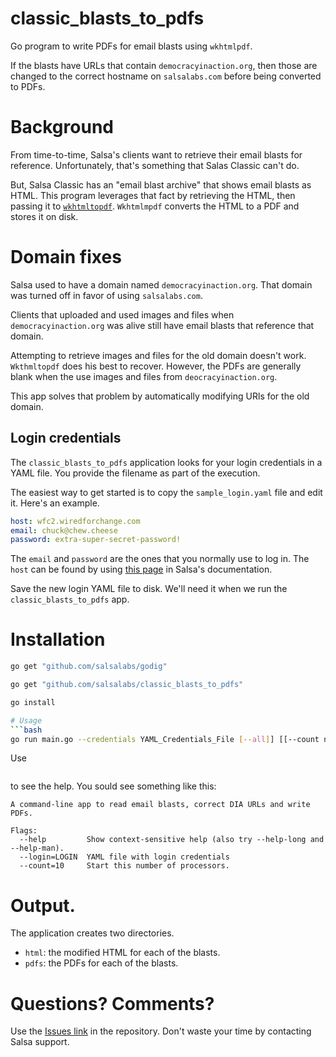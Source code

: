 # classic_blasts_to_pdfs
Go program to write PDFs for email blasts using `wkhtmlpdf`.

If the blasts have URLs that contain `democracyinaction.org`, then those are changed to the correct hostname on `salsalabs.com` before being converted to PDFs.

# Background
From time-to-time, Salsa's clients want to retrieve their email blasts for reference.  Unfortunately, that's something that Salas Classic can't do.

But, Salsa Classic has an "email blast archive" that shows email blasts as HTML.  This program leverages that fact by retrieving the HTML, then passing it to [`wkhtmltopdf`](https://wkhtmltopdf.org/).  `Wkhtmlmpdf` converts the HTML to a PDF and stores it on disk.

# Domain fixes
Salsa used to have a domain named `democracyinaction.org`.  That domain was turned off in favor of using `salsalabs.com`.

Clients that uploaded and used images and files when `democracyinaction.org` was alive still have email blasts that reference that domain.

Attempting to retrieve images and files for the old domain doesn't work.  `Wkthmltopdf` does his best to recover.  However, the PDFs are generally blank when the use images and files from `deocracyinaction.org`.

This app solves that problem by automatically modifying URls for the old domain.

## Login credentials

The `classic_blasts_to_pdfs` application looks for your login credentials in a YAML file.  You provide the filename as part of the execution.

  The easiest way to get started is to  copy the `sample_login.yaml` file and edit it.  Here's an example.
```yaml
host: wfc2.wiredforchange.com
email: chuck@chew.cheese
password: extra-super-secret-password!
```
The `email` and `password` are the ones that you normally use to log in. The `host` can be found by using [this page](https://help.salsalabs.com/hc/en-us/articles/115000341773-Salsa-Application-Program-Interface-API-#api_host) in Salsa's documentation.

Save the new login YAML file to disk.  We'll need it when we  run the `classic_blasts_to_pdfs` app.

# Installation
```bash
go get "github.com/salsalabs/godig"

go get "github.com/salsalabs/classic_blasts_to_pdfs"

go install

# Usage
```bash
go run main.go --credentials YAML_Credentials_File [--all]] [[--count number]]
```
Use
```go run main.go --help
```
to see the help.  You sould see something like this:
```
A command-line app to read email blasts, correct DIA URLs and write PDFs.

Flags:
  --help         Show context-sensitive help (also try --help-long and --help-man).
  --login=LOGIN  YAML file with login credentials
  --count=10     Start this number of processors.
```
# Output.

The application creates two directories.

* `html`: the modified HTML for each of the blasts.
* `pdfs`: the PDFs for each of the blasts.

# Questions?  Comments?
Use the [Issues link](https://github.com/salsalabs/classic_blasts_to_pdfs/issues) in the repository.  Don't waste your time by contacting Salsa support.
